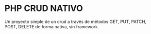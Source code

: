 # PHP CRUD NATIVO

Un proyecto simple de un crud a través de métodos GET, PUT, PATCH, POST, DELETE de forma nativa, sin framework.
